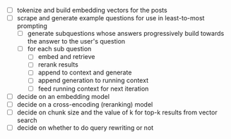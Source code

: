 - [ ] tokenize and build embedding vectors for the posts
- [ ] scrape and generate example questions for use in least-to-most prompting
  - [ ] generate subquestions whose answers progressively build towards the answer to the user's question
  - [ ] for each sub question
    - [ ] embed and retrieve
    - [ ] rerank results
    - [ ] append to context and generate
    - [ ] append generation to running context
    - [ ] feed running context for next iteration
- [ ] decide on an embedding model
- [ ] decide on a cross-encoding (reranking) model
- [ ] decide on chunk size and the value of k for top-k results from vector search
- [ ] decide on whether to do query rewriting or not
